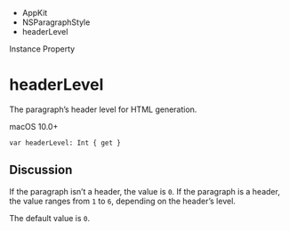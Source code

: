 

- AppKit
- NSParagraphStyle
-  headerLevel 

Instance Property

# headerLevel

The paragraph’s header level for HTML generation.

macOS 10.0+

``` source
var headerLevel: Int { get }
```

## Discussion

If the paragraph isn’t a header, the value is `0`. If the paragraph is a header, the value ranges from `1` to `6`, depending on the header’s level.

The default value is `0`.

